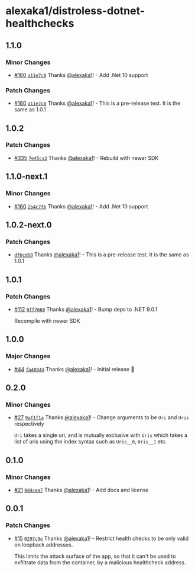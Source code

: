 # alexaka1/distroless-dotnet-healthchecks

## 1.1.0

### Minor Changes

- [#160](https://github.com/alexaka1/distroless-dotnet-healthchecks/pull/160) [`a11e7c0`](https://github.com/alexaka1/distroless-dotnet-healthchecks/commit/a11e7c068fec0b5b024799471d67ff9f28a6957e) Thanks [@alexaka1](https://github.com/alexaka1)! - Add .Net 10 support

### Patch Changes

- [#160](https://github.com/alexaka1/distroless-dotnet-healthchecks/pull/160) [`a11e7c0`](https://github.com/alexaka1/distroless-dotnet-healthchecks/commit/a11e7c068fec0b5b024799471d67ff9f28a6957e) Thanks [@alexaka1](https://github.com/alexaka1)! - This is a pre-release test. It is the same as 1.0.1

## 1.0.2

### Patch Changes

- [#335](https://github.com/alexaka1/distroless-dotnet-healthchecks/pull/335) [`7e45ca2`](https://github.com/alexaka1/distroless-dotnet-healthchecks/commit/7e45ca20edd1d3564b815e5daf1ebb1c2da08db6) Thanks [@alexaka1](https://github.com/alexaka1)! - Rebuild with newer SDK

## 1.1.0-next.1

### Minor Changes

- [#160](https://github.com/alexaka1/distroless-dotnet-healthchecks/pull/160) [`2b4c7fb`](https://github.com/alexaka1/distroless-dotnet-healthchecks/commit/2b4c7fb69f04dcd1c6a09e4b8a3f7b930110a6a9) Thanks [@alexaka1](https://github.com/alexaka1)! - Add .Net 10 support

## 1.0.2-next.0

### Patch Changes

- [`dfbcd68`](https://github.com/alexaka1/distroless-dotnet-healthchecks/commit/dfbcd6810b565050e0a34568aeb1373bf4842672) Thanks [@alexaka1](https://github.com/alexaka1)! - This is a pre-release test. It is the same as 1.0.1

## 1.0.1

### Patch Changes

- [#112](https://github.com/alexaka1/distroless-dotnet-healthchecks/pull/112) [`0ff7660`](https://github.com/alexaka1/distroless-dotnet-healthchecks/commit/0ff76609eff4c256df75436db51268dddb3412e2) Thanks [@alexaka1](https://github.com/alexaka1)! - Bump deps to .NET 9.0.1

  Recompile with newer SDK

## 1.0.0

### Major Changes

- [#44](https://github.com/alexaka1/distroless-dotnet-healthchecks/pull/44) [`fa4804d`](https://github.com/alexaka1/distroless-dotnet-healthchecks/commit/fa4804de735c947c0b2038409af0e970e4edfcab) Thanks [@alexaka1](https://github.com/alexaka1)! - Initial release 🎉

## 0.2.0

### Minor Changes

- [#27](https://github.com/alexaka1/distroless-dotnet-healthchecks/pull/27) [`9af1f1a`](https://github.com/alexaka1/distroless-dotnet-healthchecks/commit/9af1f1acf8680db05864886166240bee53c5ac26) Thanks [@alexaka1](https://github.com/alexaka1)! - Change arguments to be `Uri` and `Uris` respectively

  `Uri` takes a single uri, and is mutually exclusive with `Uris` which takes a list of uris using the index syntax such as `Uris__0`, `Uris__1` etc.

## 0.1.0

### Minor Changes

- [#21](https://github.com/alexaka1/distroless-dotnet-healthchecks/pull/21) [`8d4cea7`](https://github.com/alexaka1/distroless-dotnet-healthchecks/commit/8d4cea73d9bca6430fd29de367189c5445532eed) Thanks [@alexaka1](https://github.com/alexaka1)! - Add docs and license

## 0.0.1

### Patch Changes

- [#15](https://github.com/alexaka1/distroless-dotnet-healthchecks/pull/15) [`0297c9e`](https://github.com/alexaka1/distroless-dotnet-healthchecks/commit/0297c9ee420abe556e52ea623a0dd0b7f24ae9fb) Thanks [@alexaka1](https://github.com/alexaka1)! - Restrict health checks to be only valid on loopback addresses.

  This limits the attack surface of the app, so that it can't be used to exfiltrate data from the container, by a malicious healthcheck address.

